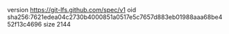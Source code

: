 version https://git-lfs.github.com/spec/v1
oid sha256:7621edea04c2730b4000851a0517e5c7657d883eb01988aaa68be452f13c4696
size 2144
